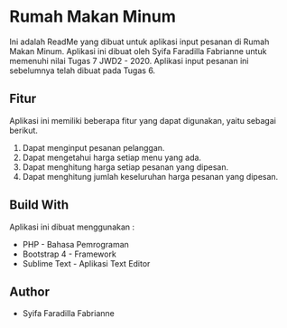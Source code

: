 # Rumah Makan Minum
Ini adalah ReadMe yang dibuat untuk aplikasi input pesanan di Rumah Makan Minum. Aplikasi ini dibuat oleh Syifa Faradilla Fabrianne untuk memenuhi nilai Tugas 7 JWD2 - 2020.  Aplikasi input pesanan ini sebelumnya telah dibuat pada Tugas 6. 

## Fitur
Aplikasi ini memiliki beberapa fitur yang dapat digunakan, yaitu sebagai berikut.
1. Dapat menginput pesanan pelanggan.
2. Dapat mengetahui harga setiap menu yang ada.
3. Dapat menghitung harga setiap pesanan yang dipesan.
4. Dapat menghitung jumlah keseluruhan harga pesanan yang dipesan.

## Build With
Aplikasi ini dibuat menggunakan :
* PHP - Bahasa Pemrograman
* Bootstrap 4 - Framework
* Sublime Text - Aplikasi Text Editor

## Author
* Syifa Faradilla Fabrianne
